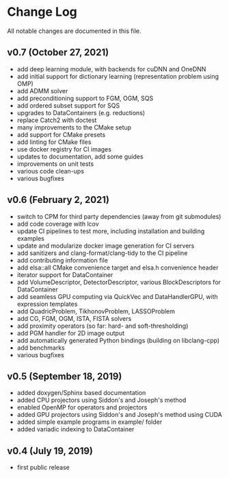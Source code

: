 Change Log
==========

All notable changes are documented in this file.

v0.7 (October 27, 2021)
-----------------------
- add deep learning module, with backends for cuDNN and OneDNN
- add initial support for dictionary learning (representation problem using OMP)
- add ADMM solver
- add preconditioning support to FGM, OGM, SQS
- add ordered subset support for SQS
- upgrades to DataContainers (e.g. reductions)
- replace Catch2 with doctest
- many improvements to the CMake setup
- add support for CMake presets
- add linting for CMake files
- use docker registry for CI images
- updates to documentation, add some guides
- improvements on unit tests
- various code clean-ups
- various bugfixes


v0.6 (February 2, 2021)
-----------------------
- switch to CPM for third party dependencies (away from git submodules)
- add code coverage with lcov
- update CI pipelines to test more, including installation and building examples
- update and modularize docker image generation for CI servers
- add sanitizers and clang-format/clang-tidy to the CI pipeline
- add contributing information file
- add elsa::all CMake convenience target and elsa.h convenience header
- iterator support for DataContainer
- add VolumeDescriptor, DetectorDescriptor, various BlockDescriptors for DataContainer
- add seamless GPU computing via QuickVec and DataHandlerGPU, with expression templates 
- add QuadricProblem, TikhonovProblem, LASSOProblem
- add CG, FGM, OGM, ISTA, FISTA solvers
- add proximity operators (so far: hard- and soft-thresholding)
- add PGM handler for 2D image output
- add automatically generated Python bindings (building on libclang-cpp)
- add benchmarks
- various bugfixes


v0.5 (September 18, 2019)
-------------------------

- added doxygen/Sphinx based documentation
- added CPU projectors using Siddon's and Joseph's method
- enabled OpenMP for operators and projectors
- added GPU projectors using Siddon's and Joseph's method using CUDA
- added simple example programs in example/ folder
- added variadic indexing to DataContainer


v0.4 (July 19, 2019)
--------------------

- first public release